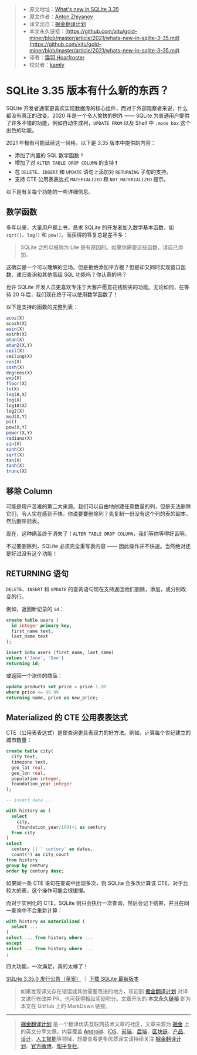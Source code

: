 > * 原文地址：[What's new in SQLite 3.35](https://nalgeon.github.io/sqlite-3-35/)
> * 原文作者：[Anton Zhiyanov](https://antonz.org/)
> * 译文出自：[掘金翻译计划](https://github.com/xitu/gold-miner)
> * 本文永久链接：[https://github.com/xitu/gold-miner/blob/master/article/2021/whats-new-in-sqlite-3-35.md](https://github.com/xitu/gold-miner/blob/master/article/2021/whats-new-in-sqlite-3-35.md)
> * 译者：[霜羽 Hoarfroster](https://github.com/PassionPenguin)
> * 校对者：[kamly](https://github.com/kamly)

# SQLite 3.35 版本有什么新的东西？

SQLite 开发者通常更喜欢实现数据库的核心组件，而对于外部观察者来说，什么都没有真正的改变。2020 年是一个令人愉快的例外 —— SQLite 为普通用户提供了许多不错的功能，例如自动生成列，`UPDATE FROM` 以及 Shell 中 `.mode box` 这个出色的功能。

2021 年极有可能延续这一风格，以下是 3.35 版本中提供的内容：

* 添加了内置的 SQL 数学函数 ‼️️
* 增加了对 `ALTER TABLE DROP COLUMN` 的支持 ❗
* 在 `DELETE`、`INSERT` 和 `UPDATE` 语句上添加对 `RETURNING` 子句的支持。
* 支持 CTE 公用表表达式 `MATERIALIZED` 和 `NOT_MATERIALIZED` 提示。

以下是有关每个功能的一些详细信息。

## 数学函数

多年以来，大量用户都上书，恳求 SQLite 的开发者加入数学基本函数，如 `sqrt()`、`log()` 和 `pow()`。而获得的答复总是差不多：

> SQLite 之所以被称为 Lite 是有原因的。如果你需要这些函数，请自己添加。

这确实是一个可以理解的立场。但是拒绝添加平方根？但是却又同时实现窗口函数、递归查询和其他高级 SQL 功能吗？你认真的吗？

也许 SQLite 开发人员更喜欢专注于大客户愿意花钱购买的功能。无论如何，在等待 20 年后，我们现在终于可以使用数学函数了！

以下是支持的函数的完整列表：

```sql
acos(X)
acosh(X)
asin(X)
asinh(X)
atan(X)
atan2(X,Y)
ceil(X)
ceiling(X)
cos(X)
cosh(X)
degrees(X)
exp(X)
floor(X)
ln(X)
log(B,X)
log(X)
log10(X)
log2(X)
mod(X,Y)
pi()
pow(X,Y)
power(X,Y)
radians(X)
sin(X)
sinh(X)
sqrt(X)
tan(X)
tanh(X)
trunc(X)
```

## 移除 Column

可能是用户苦难的第二大来源。我们可以自由地创建任意数量的列，但是无法删除它们，令人实在感到不快。你说要要删除列？先复制一份没有这个列的表的副本，然后删除旧表。

现在，这种痛苦终于消失了！`ALTER TABLE DROP COLUMN`，我们等你等得好苦啊。

不过要删除列，SQLite 必须完全重写表内容 —— 因此操作并不快速。当然绝对还是好过没有这个功能！

## RETURNING 语句

`DELETE`、`INSERT` 和 `UPDATE` 的查询语句现在支持返回他们删除，添加，或分别改变的行。

例如，返回新记录的 `id`：

```sql
create table users (
  id integer primary key,
  first_name text,
  last_name text
);

insert into users (first_name, last_name)
values ('Jane', 'Doe')
returning id;
```

或返回一个涨价的商品：

```sql
update products set price = price 1.10
where price <= 99.99
returning name, price as new_price;
```

## Materialized 的 CTE 公用表表达式

CTE（公用表表达式）是使查询更具表现力的好方法。例如，计算每个世纪建立的城市数量：

```sql
create table city(
  city text,
  timezone text,
  geo_lat real,
  geo_lon real,
  population integer,
  foundation_year integer
);

-- insert data ...

with history as (
  select
    city,
    (foundation_year/100)+1 as century
  from city
)
select
  century || ' century' as dates,
  count(*) as city_count
from history
group by century
order by century desc;
```

如果同一条 CTE 语句在查询中出现多次，则 SQLite 会多次计算该 CTE。对于比较大的表，这个操作可能会很缓慢。

而对于实例化的 CTE，SQLite 则只会执行一次查询，然后会记下结果，并且在同一查询中不会重新计算：

```sql
with history as materialized (
  select ...
)
select ... from history where ...
except
select ... from history where ...
;
```

四大功能，一次满足，真的太棒了！

[SQLite 3.35.0 发行公告（草案）](https://sqlite.org/releaselog/3_35_0.html) ｜ [下载 SQLite 最新版本](https://sqlite.org/download.html)

> 如果发现译文存在错误或其他需要改进的地方，欢迎到 [掘金翻译计划](https://github.com/xitu/gold-miner) 对译文进行修改并 PR，也可获得相应奖励积分。文章开头的 **本文永久链接** 即为本文在 GitHub 上的 MarkDown 链接。

---

> [掘金翻译计划](https://github.com/xitu/gold-miner) 是一个翻译优质互联网技术文章的社区，文章来源为 [掘金](https://juejin.im) 上的英文分享文章。内容覆盖 [Android](https://github.com/xitu/gold-miner#android)、[iOS](https://github.com/xitu/gold-miner#ios)、[前端](https://github.com/xitu/gold-miner#前端)、[后端](https://github.com/xitu/gold-miner#后端)、[区块链](https://github.com/xitu/gold-miner#区块链)、[产品](https://github.com/xitu/gold-miner#产品)、[设计](https://github.com/xitu/gold-miner#设计)、[人工智能](https://github.com/xitu/gold-miner#人工智能)等领域，想要查看更多优质译文请持续关注 [掘金翻译计划](https://github.com/xitu/gold-miner)、[官方微博](http://weibo.com/juejinfanyi)、[知乎专栏](https://zhuanlan.zhihu.com/juejinfanyi)。
